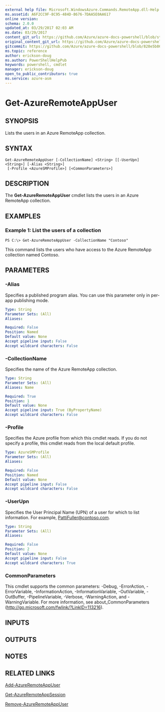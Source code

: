 ```yaml
---
external help file: Microsoft.WindowsAzure.Commands.RemoteApp.dll-Help.xml
ms.assetid: A6F2CC9F-8C95-484D-8676-7DAA5E0AA617
online version:
schema: 2.0.0
updated_at: 03/29/2017 02:03 AM
ms.date: 03/29/2017
content_git_url: https://github.com/Azure/azure-docs-powershell/blob/staging/azureps-cmdlets-docs/ServiceManagement/Azure/v3.7.0/Get-AzureRemoteAppUser.md
original_content_git_url: https://github.com/Azure/azure-docs-powershell/blob/staging/azureps-cmdlets-docs/ServiceManagement/Azure/v3.7.0/Get-AzureRemoteAppUser.md
gitcommit: https://github.com/Azure/azure-docs-powershell/blob/828e5b8648af6bdf3119ffe0cd409647f00de183
ms.topic: reference
author: erickson-doug
ms.author: PowerShellHelpPub
keywords: powershell, cmdlet
manager: erickson-doug
open_to_public_contributors: true
ms.service: azure-asm
---
```


# Get-AzureRemoteAppUser

## SYNOPSIS
Lists the users in an Azure RemoteApp collection.

## SYNTAX

```
Get-AzureRemoteAppUser [-CollectionName] <String> [[-UserUpn] <String>] [-Alias <String>]
 [-Profile <AzureSMProfile>] [<CommonParameters>]
```

## DESCRIPTION
The **Get-AzureRemoteAppUser** cmdlet lists the users in an Azure RemoteApp collection.

## EXAMPLES

### Example 1: List the users of a collection
```
PS C:\> Get-AzureRemoteAppUser -CollectionName "Contoso"
```

This command lists the users who have access to the Azure RemoteApp collection named Contoso.

## PARAMETERS

### -Alias
Specifies a published program alias.
You can use this parameter only in per-app publishing mode.

```yaml
Type: String
Parameter Sets: (All)
Aliases: 

Required: False
Position: Named
Default value: None
Accept pipeline input: False
Accept wildcard characters: False
```

### -CollectionName
Specifies the name of the Azure RemoteApp collection.

```yaml
Type: String
Parameter Sets: (All)
Aliases: Name

Required: True
Position: 1
Default value: None
Accept pipeline input: True (ByPropertyName)
Accept wildcard characters: False
```

### -Profile
Specifies the Azure profile from which this cmdlet reads.
If you do not specify a profile, this cmdlet reads from the local default profile.

```yaml
Type: AzureSMProfile
Parameter Sets: (All)
Aliases: 

Required: False
Position: Named
Default value: None
Accept pipeline input: False
Accept wildcard characters: False
```

### -UserUpn
Specifies the User Principal Name (UPN) of a user for which to list information.
For example, PattiFuller@contoso.com.

```yaml
Type: String
Parameter Sets: (All)
Aliases: 

Required: False
Position: 2
Default value: None
Accept pipeline input: False
Accept wildcard characters: True
```

### CommonParameters
This cmdlet supports the common parameters: -Debug, -ErrorAction, -ErrorVariable, -InformationAction, -InformationVariable, -OutVariable, -OutBuffer, -PipelineVariable, -Verbose, -WarningAction, and -WarningVariable. For more information, see about_CommonParameters (http://go.microsoft.com/fwlink/?LinkID=113216).

## INPUTS

## OUTPUTS

## NOTES

## RELATED LINKS

[Add-AzureRemoteAppUser](./Add-AzureRemoteAppUser.md)

[Get-AzureRemoteAppSession](./Get-AzureRemoteAppSession.md)

[Remove-AzureRemoteAppUser](./Remove-AzureRemoteAppUser.md)


